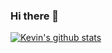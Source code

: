 ### Hi there 👋

[![Kevin's github stats](https://github-readme-stats.vercel.app/api?username=unko-chan)](https://github.com/anuraghazra/github-readme-stats)

